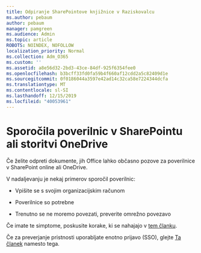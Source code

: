 ```yaml
---
title: Odpiranje SharePointove knjižnice v Raziskovalcu
ms.author: pebaum
author: pebaum
manager: pamgreen
ms.audience: Admin
ms.topic: article
ROBOTS: NOINDEX, NOFOLLOW
localization_priority: Normal
ms.collection: Adm_O365
ms.custom: ''
ms.assetid: a8e56d32-2bd3-43ce-84df-925f6354fee0
ms.openlocfilehash: b3bcff33fd0fa59b4f660af12cdd2a5c82409d1e
ms.sourcegitcommit: 0f0186044a3597e42ad14c32ca58e7224344dcfa
ms.translationtype: MT
ms.contentlocale: sl-SI
ms.lasthandoff: 12/15/2019
ms.locfileid: "40053961"
---
```

# <a name="credential-messages-in-sharepoint-or-onedrive"></a>Sporočila poverilnic v SharePointu ali storitvi OneDrive

Če želite odpreti dokumente, jih Office lahko občasno pozove za poverilnice v SharePoint online ali OneDrive.

V nadaljevanju je nekaj primerov sporočil poverilnic:

- Vpišite se s svojim organizacijskim računom

- Poverilnice so potrebne

- Trenutno se ne moremo povezati, preverite omrežno povezavo

Če imate te simptome, poskusite korake, ki se nahajajo v [tem članku](https://support.microsoft.com/help/2913639/office-applications-periodically-prompt-for-credentials-to-sharepoint).

Če za preverjanje pristnosti uporabljate enotno prijavo (SSO), glejte [Ta članek](https://support.microsoft.com/help/4025962/cant-sign-in-after-update-to-office-2016-build-16-0-7967-on-windows-10) namesto tega.

